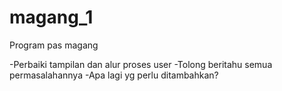 # magang_1
Program pas magang

-Perbaiki tampilan dan alur proses user
-Tolong beritahu semua permasalahannya
-Apa lagi yg perlu ditambahkan?
